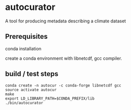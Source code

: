 # autocurator
A tool for producing metadata describing a climate dataset
## Prerequisites

conda installation

create a conda environment with libnetcdf, gcc compiler.

## build / test steps


```
conda create -n autocur -c conda-forge libnetcdf gcc
source activate autocur
make
export LD_LIBRARY_PATH=$CONDA_PREFIX/lib
./bin/autocurator
```

